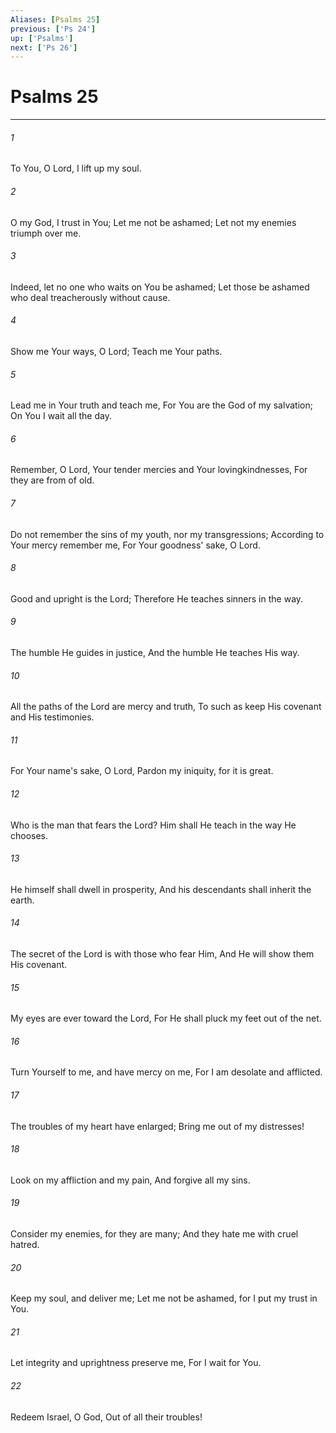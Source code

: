 ```yaml
---
Aliases: [Psalms 25]
previous: ['Ps 24']
up: ['Psalms']
next: ['Ps 26']
---
```

# Psalms 25

***


###### 1 
To You, O Lord, I lift up my soul. 

###### 2 
O my God, I trust in You; Let me not be ashamed; Let not my enemies triumph over me. 

###### 3 
Indeed, let no one who waits on You be ashamed; Let those be ashamed who deal treacherously without cause. 

###### 4 
Show me Your ways, O Lord; Teach me Your paths. 

###### 5 
Lead me in Your truth and teach me, For You are the God of my salvation; On You I wait all the day. 

###### 6 
Remember, O Lord, Your tender mercies and Your lovingkindnesses, For they are from of old. 

###### 7 
Do not remember the sins of my youth, nor my transgressions; According to Your mercy remember me, For Your goodness' sake, O Lord. 

###### 8 
Good and upright is the Lord; Therefore He teaches sinners in the way. 

###### 9 
The humble He guides in justice, And the humble He teaches His way. 

###### 10 
All the paths of the Lord are mercy and truth, To such as keep His covenant and His testimonies. 

###### 11 
For Your name's sake, O Lord, Pardon my iniquity, for it is great. 

###### 12 
Who is the man that fears the Lord? Him shall He teach in the way He chooses. 

###### 13 
He himself shall dwell in prosperity, And his descendants shall inherit the earth. 

###### 14 
The secret of the Lord is with those who fear Him, And He will show them His covenant. 

###### 15 
My eyes are ever toward the Lord, For He shall pluck my feet out of the net. 

###### 16 
Turn Yourself to me, and have mercy on me, For I am desolate and afflicted. 

###### 17 
The troubles of my heart have enlarged; Bring me out of my distresses! 

###### 18 
Look on my affliction and my pain, And forgive all my sins. 

###### 19 
Consider my enemies, for they are many; And they hate me with cruel hatred. 

###### 20 
Keep my soul, and deliver me; Let me not be ashamed, for I put my trust in You. 

###### 21 
Let integrity and uprightness preserve me, For I wait for You. 

###### 22 
Redeem Israel, O God, Out of all their troubles!
